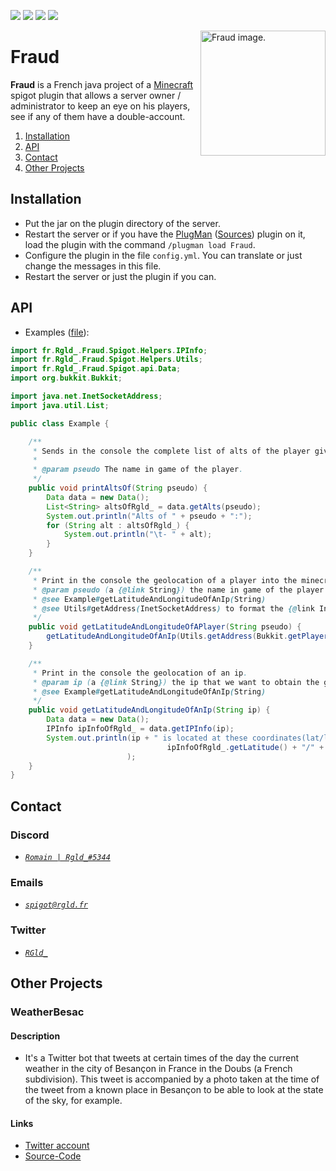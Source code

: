 [![](https://badges.spiget.org/resources/version/Version-green-69872.svg)](https://api.spiget.org/v2/resources/69872/versions/latest/download)
[![](https://badges.spiget.org/resources/rating/Rating-blue-69872.svg)](https://www.spigotmc.org/resources/fraud.69872/)
[![](https://jitci.com/gh/R-Gld/Fraud/svg)](https://jitci.com/gh/R-Gld/Fraud)
[![](https://status.devgld.fr/api/badge/12/status?style=plastic)](https://status.devgld.fr/api/badge/12/status?style=plastic)

<img alt="Fraud image." align="right" src="https://i.imgur.com/WjvQClG.png" height="200" width="200">

# Fraud
**Fraud** is a French java project of a [Minecraft](https://www.minecraft.net) spigot plugin that allows a server owner / administrator to keep an eye on his players, see if any of them have a double-account.

1. [Installation](#Installation)
2. [API](#API)
3. [Contact](#Contact)
4. [Other Projects](#other-projects)

## Installation

- Put the jar on the plugin directory of the server.
- Restart the server or if you have the [PlugMan](https://www.spigotmc.org/resources/plugmanx.88135/) ([Sources](https://github.com/TheBlackEntity/PlugMan/)) plugin on it, load the plugin with the command `/plugman load Fraud`.
- Configure the plugin in the file `config.yml`. You can translate or just change the messages in this file.
- Restart the server or just the plugin if you can.

## API

- Examples ([file](https://github.com/R-Gld/Fraud/blob/master/src/tests/Example.java)):

```java
import fr.Rgld_.Fraud.Spigot.Helpers.IPInfo;
import fr.Rgld_.Fraud.Spigot.Helpers.Utils;
import fr.Rgld_.Fraud.Spigot.api.Data;
import org.bukkit.Bukkit;

import java.net.InetSocketAddress;
import java.util.List;

public class Example {

    /**
     * Sends in the console the complete list of alts of the player given in parameters.
     *
     * @param pseudo The name in game of the player.
     */
    public void printAltsOf(String pseudo) {
        Data data = new Data();
        List<String> altsOfRgld_ = data.getAlts(pseudo);
        System.out.println("Alts of " + pseudo + ":");
        for (String alt : altsOfRgld_) {
            System.out.println("\t- " + alt);
        }
    }

    /**
     * Print in the console the geolocation of a player into the minecraft (spigot) server.
     * @param pseudo (a {@link String}) the name in game of the player that we want to obtain the geolocation.
     * @see Example#getLatitudeAndLongitudeOfAnIp(String)
     * @see Utils#getAddress(InetSocketAddress) to format the {@link InetSocketAddress} object to a string that is conforming to the database.
     */
    public void getLatitudeAndLongitudeOfAPlayer(String pseudo) {
        getLatitudeAndLongitudeOfAnIp(Utils.getAddress(Bukkit.getPlayer(pseudo).getAddress()));
    }

    /**
     * Print in the console the geolocation of an ip.
     * @param ip (a {@link String}) the ip that we want to obtain the geolocation.
     * @see Example#getLatitudeAndLongitudeOfAnIp(String)
     */
    public void getLatitudeAndLongitudeOfAnIp(String ip) {
        Data data = new Data();
        IPInfo ipInfoOfRgld_ = data.getIPInfo(ip);
        System.out.println(ip + " is located at these coordinates(lat/lon): " +
                                   ipInfoOfRgld_.getLatitude() + "/" + ipInfoOfRgld_.getLongitude()
                          );
    }
}
```

## Contact

### Discord
- [*`Romain | Rgld_#5344`*](https://discord.com/users/273162457256558603)

### Emails
- [*`spigot@rgld.fr`*](mailto:spigot@rgld.fr)

### Twitter
- [*`RGld_`*](https://twitter.com/RGld_)

## Other Projects

### WeatherBesac
#### Description
- It's a Twitter bot that tweets at certain times of the day the current weather in the city of Besançon in France in the Doubs (a French subdivision). This tweet is accompanied by a photo taken at the time of the tweet from a known place in Besançon to be able to look at the state of the sky, for example.
#### Links
- [Twitter account](https://twitter.com/BesanconMeteo)
- [Source-Code](https://github.com/R-Gld/weather_besac_bot_twitter)